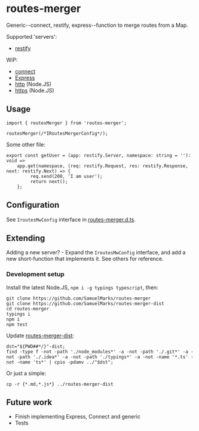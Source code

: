routes-merger
=============

Generic--connect, restify, express--function to merge routes from a Map.

Supported 'servers':

 - [restify](https://github.com/restify/node-restify)
 
WiP:

 - [connect](https://github.com/senchalabs/connect)
 - [Express](https://github.com/expressjs/express)
 - [http](https://nodejs.org/api/http.html) (Node.JS)
 - [https](https://nodejs.org/api/https.html) (Node.JS)
 
## Usage

    import { routesMerger } from 'routes-merger';

    routesMerger(/*IRoutesMergerConfig*/);

Some other file:

    export const getUser = (app: restify.Server, namespace: string = ''): void =>
        app.get(namespace, (req: restify.Request, res: restify.Response, next: restify.Next) => {
             req.send(200, 'I am user');
             return next();
        };

## Configuration

See `IroutesMwConfig` interface in [routes-merger.d.ts](https://github.com/SamuelMarks/routes-merger).

## Extending

Adding a new server? - Expand the `IroutesMwConfig` interface, and add a new short-function that implements it. See others for reference.

### Development setup
Install the latest Node.JS, `npm i -g typings typescript`, then:

    git clone https://github.com/SamuelMarks/routes-merger
    git clone https://github.com/SamuelMarks/routes-merger-dist
    cd routes-merger
    typings i
    npm i
    npm test

Update [routes-merger-dist](https://github.com/SamuelMarks/routes-merger-dist):

    dst="${PWD##*/}"-dist;
    find -type f -not -path './node_modules*' -a -not -path './.git*' -a -not -path './.idea*' -a -not -path './typings*' -a -not -name '*.ts' -not -name 'ts*' | cpio -pdamv ../"$dst";

Or just a simple:

    cp -r {*.md,*.js*} ../routes-merger-dist

## Future work

  - Finish implementing Express, Connect and generic
  - Tests
